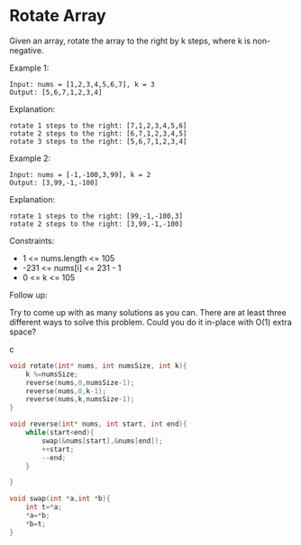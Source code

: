 # Rotate Array

Given an array, rotate the array to the right by k steps, where k is non-negative.

Example 1:

```
Input: nums = [1,2,3,4,5,6,7], k = 3
Output: [5,6,7,1,2,3,4]
```

Explanation:

```
rotate 1 steps to the right: [7,1,2,3,4,5,6]
rotate 2 steps to the right: [6,7,1,2,3,4,5]
rotate 3 steps to the right: [5,6,7,1,2,3,4]
```

Example 2:

```
Input: nums = [-1,-100,3,99], k = 2
Output: [3,99,-1,-100]
```

Explanation: 

```
rotate 1 steps to the right: [99,-1,-100,3]
rotate 2 steps to the right: [3,99,-1,-100]
```


Constraints:

- 1 <= nums.length <= 105
- -231 <= nums[i] <= 231 - 1
- 0 <= k <= 105


Follow up:

Try to come up with as many solutions as you can. There are at least three different ways to solve this problem.
Could you do it in-place with O(1) extra space?

c

```c
void rotate(int* nums, int numsSize, int k){
    k %=numsSize;
    reverse(nums,0,numsSize-1);
    reverse(nums,0,k-1);
    reverse(nums,k,numsSize-1);
}

void reverse(int* nums, int start, int end){
    while(start<end){
        swap(&nums[start],&nums[end]);
        ++start;
        --end;
    }

}

void swap(int *a,int *b){
    int t=*a;
    *a=*b;
    *b=t;
}
```

